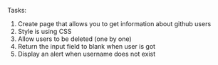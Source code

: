 Tasks:
1. Create page that allows you to get information about github users
2. Style is using CSS
3. Allow users to be deleted (one by one)
4. Return the input field to blank when user is got
5. Display an alert when username does not exist